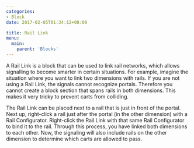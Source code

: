 ```yaml
---
categories:
- Block
date: 2017-02-05T01:34:12+08:00

title: Rail Link
menu:
  main:
    parent: 'Blocks'
---
```



A Rail Link is a block that can be used to link rail networks, which allows signalling to become smarter in certain situations. For example, imagine the situation where you want to link two dimensions with rails. If you are not using a Rail Link, the signals cannot recognize portals. Therefore you cannot create a block section that spans rails in both dimensions. This makes it very tricky to prevent carts from colliding.

The Rail Link can be placed next to a rail that is just in front of the portal. Next up, right-click a rail just after the portal (in the other dimension) with a Rail Configurator. Right-click the Rail Link with that same Rail Configurator to bind it to the rail. Through this process, you have linked both dimensions to each other. Now, the signaling will also include rails on the other dimension to determine which carts are allowed to pass.